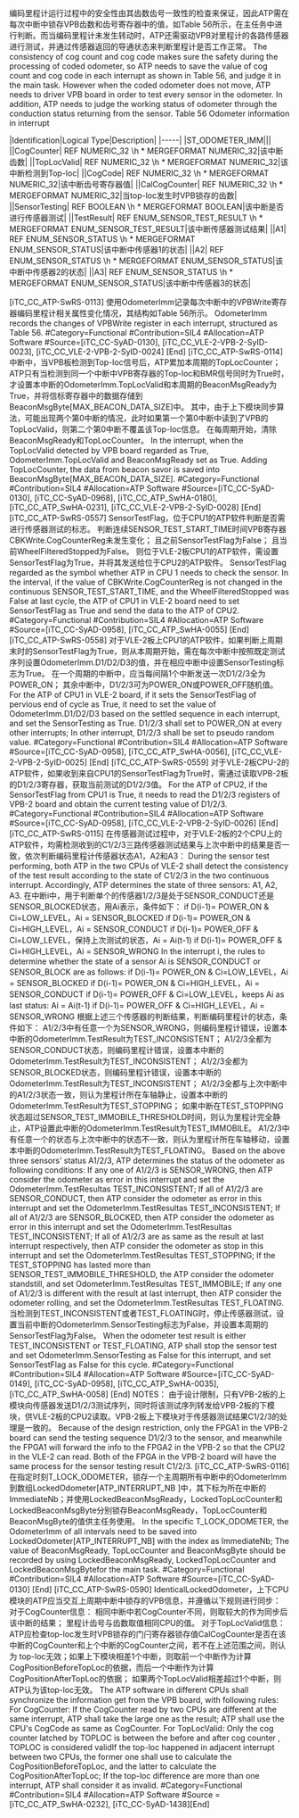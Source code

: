 ﻿
编码里程计运行过程中的安全性由其齿数齿号一致性的检查来保证，因此ATP需在每次中断中锁存VPB齿数和齿号寄存器中的值，如Table 56所示，在主任务中进行判断。而当编码里程计未发生转动时，ATP还需驱动VPB对里程计的各路传感器进行测试，并通过传感器返回的导通状态来判断里程计是否工作正常。
The consistency of cog count and cog code makes sure the safety during the processing of coded odometer, so ATP needs to save the value of cog count and cog code in each interrupt as shown in Table 56, and judge it in the main task. However when the coded odometer does not move, ATP needs to driver VPB board in order to test every sensor in the odometer. In addition, ATP needs to judge the working status of odometer through the conduction status returning from the sensor.
Table 56 Odometer information in interrupt

|Identification|Logical Type|Description|
|-----|
|ST_ODOMETER_IMM|||
||CogCounter| REF NUMERIC_32 \h  \* MERGEFORMAT NUMERIC_32|该中断齿数|
||TopLocValid| REF NUMERIC_32 \h  \* MERGEFORMAT NUMERIC_32|该中断检测到Top-loc|
||CogCode| REF NUMERIC_32 \h  \* MERGEFORMAT NUMERIC_32|该中断齿号寄存器值|
||CalCogCounter| REF NUMERIC_32 \h  \* MERGEFORMAT NUMERIC_32|当top-loc发生时VPB锁存的齿数|
||SensorTesting| REF BOOLEAN \h  \* MERGEFORMAT BOOLEAN|该中断是否进行传感器测试|
||TestResult| REF ENUM_SENSOR_TEST_RESULT \h  \* MERGEFORMAT ENUM_SENSOR_TEST_RESULT|该中断传感器测试结果|
||A1| REF ENUM_SENSOR_STATUS \h  \* MERGEFORMAT ENUM_SENSOR_STATUS|该中断中传感器1的状态|
||A2| REF ENUM_SENSOR_STATUS \h  \* MERGEFORMAT ENUM_SENSOR_STATUS|该中断中传感器2的状态|
||A3| REF ENUM_SENSOR_STATUS \h  \* MERGEFORMAT ENUM_SENSOR_STATUS|该中断中传感器3的状态|

[iTC_CC_ATP-SwRS-0113]
使用OdometerImm记录每次中断中的VPBWrite寄存器编码里程计相关属性变化情况，其结构如Table 56所示。
OdometerImm records the changes of VPBWrite register in each interrupt, structured as Table 56.
\#Category=Functional
\#Contribution=SIL4
\#Allocation=ATP Software
\#Source=[iTC_CC-SyAD-0130], [iTC_CC_VLE-2-VPB-2-SyID-0023], [iTC_CC_VLE-2-VPB-2-SyID-0024]
[End]
[iTC_CC_ATP-SwRS-0114]
中断中，当VPB板检测到Top-loc信号后，ATP累加本周期的TopLocCounter；ATP只有当检测到同一个中断中VPB寄存器的Top-loc和BMR信号同时为True时，才设置本中断的OdometerImm.TopLocValid和本周期的BeaconMsgReady为True，并将信标寄存器中的数据存储到BeaconMsgByte[MAX_BEACON_DATA_SIZE]中。
其中，由于上下模块同步算法，可能出现两个第0中断的情况，此时如果第一个第0中断中读到了VPB的TopLocValid，则第二个第0中断不覆盖该Top-loc信息。
在每周期开始，清除BeaconMsgReady和TopLocCounter。
In the interrupt, when the TopLocValid detected by VPB board regarded as True, OdometerImm.TopLocValid and BeaconMsgReady set as True. Adding TopLocCounter, the data from beacon savor is saved into BeaconMsgByte[MAX_BEACON_DATA_SIZE].
\#Category=Functional
\#Contribution=SIL4
\#Allocation=ATP Software
\#Source=[iTC_CC-SyAD-0130], [iTC_CC-SyAD-0968], [iTC_CC_ATP_SwHA-0180], [iTC_CC_ATP_SwHA-0231], [iTC_CC_VLE-2-VPB-2-SyID-0028]
[End]
[iTC_CC_ATP-SwRS-0557]
SensorTestFlag，位于CPU1的ATP软件判断是否需进行传感器测试的标志。
判断连续SENSOR_TEST_START_TIME时间VPB寄存器CBKWrite.CogCounterReg未发生变化；
且之前SensorTestFlag为False；
且当前WheelFilteredStopped为False。
则位于VLE-2板CPU1的ATP软件，需设置SensorTestFlag为True，并将其发送给位于CPU2的ATP软件。
SensorTestFlag regarded as the symbol whether ATP in CPU 1 needs to check the sensor. In the interval, if the value of CBKWrite.CogCounterReg is not changed in the continuous SENSOR_TEST_START_TIME, and the WheelFilteredStopped was False at last cycle, the ATP of CPU1 in VLE-2 board need to set SensorTestFlag as True and send the data to the ATP of CPU2.
\#Category=Functional
\#Contribution=SIL4
\#Allocation=ATP Software
\#Source=[iTC_CC-SyAD-0958], [iTC_CC_ATP_SwHA-0055]
[End]
[iTC_CC_ATP-SwRS-0558]
对于VLE-2板上CPU1的ATP软件，如果判断上周期末时的SensorTestFlag为True，则从本周期开始，需在每次中断中按照既定测试序列设置OdometerImm.D1/D2/D3的值，并在相应中断中设置SensorTesting标志为True。
在一个周期的中断中，应当每间隔1个中断发送一次D1/2/3全为POWER_ON；
其余中断中，D1/2/3可为POWER_ON或POWER_OFF随机值。
For the ATP of CPU1 in VLE-2 board, if it sets the SensorTestFlag of pervious end of cycle as True, it need to set the value of OdometerImm.D1/D2/D3 based on the settled sequence in each interrupt, and set the SensorTesting as True.
D1/2/3 shall set to POWER_ON at every other interrupts;
In other interrupt, D1/2/3 shall be set to pseudo random value.
\#Category=Functional
\#Contribution=SIL4
\#Allocation=ATP Software
\#Source=[iTC_CC-SyAD-0958], [iTC_CC_ATP_SwHA-0056], [iTC_CC_VLE-2-VPB-2-SyID-0025]
[End]
[iTC_CC_ATP-SwRS-0559]
对于VLE-2板CPU-2的ATP软件，如果收到来自CPU1的SensorTestFlag为True时，需通过读取VPB-2板的D1/2/3寄存器，获取当前测试的D1/2/3值。
For the ATP of CPU2, if the SensorTestFlag from CPU1 is True, it needs to read the D1/2/3 registers of VPB-2 board and obtain the current testing value of D1/2/3.
\#Category=Functional
\#Contribution=SIL4
\#Allocation=ATP Software
\#Source=[iTC_CC-SyAD-0958], [iTC_CC_VLE-2-VPB-2-SyID-0026]
[End]
[iTC_CC_ATP-SwRS-0115]
在传感器测试过程中，对于VLE-2板的2个CPU上的ATP软件，均需检测收到的C1/2/3三路传感器测试结果与上次中断中的结果是否一致，依次判断编码里程计传感器状态A1，A2和A3：
During the sensor test performing, both ATP in the two CPUs of VLE-2 shall detect the consistency of the test result according to the state of C1/2/3 in the two continuous interrupt. Accordingly, ATP determines the state of three sensors: A1, A2, A3.
在中断i中，用于判断单个的传感器1/2/3是处于SENSOR_CONDUCT还是SENSOR_BLOCKED状态，用Ai表示，条件如下：
if D(i-1)= POWER_ON & Ci=LOW_LEVEL，Ai = SENSOR_BLOCKED
if D(i-1)= POWER_ON & Ci=HIGH_LEVEL，Ai = SENSOR_CONDUCT
if D(i-1)= POWER_OFF & Ci=LOW_LEVEL，保持上次测试的状态，Ai = Ai(t-1) 
if D(i-1)= POWER_OFF & Ci=HIGH_LEVEL，Ai = SENSOR_WRONG
In the interrupt i, the rules to determine whether the state of a sensor Ai is SENSOR_CONDUCT or SENSOR_BLOCK are as follows:
if D(i-1)= POWER_ON & Ci=LOW_LEVEL，Ai = SENSOR_BLOCKED
if D(i-1)= POWER_ON & Ci=HIGH_LEVEL，Ai = SENSOR_CONDUCT
if D(i-1)= POWER_OFF & Ci=LOW_LEVEL，keeps Ai as last status: Ai = Ai(t-1) 
if D(i-1)= POWER_OFF & Ci=HIGH_LEVEL，Ai = SENSOR_WRONG
根据上述三个传感器的判断结果，判断编码里程计的状态，条件如下：
A1/2/3中有任意一个为SENSOR_WRONG，则编码里程计错误，设置本中断的OdometerImm.TestResult为TEST_INCONSISTENT；
A1/2/3全都为SENSOR_CONDUCT状态，则编码里程计错误，设置本中断的OdometerImm.TestResult为TEST_INCONSISTENT；
A1/2/3全都为SENSOR_BLOCKED状态，则编码里程计错误，设置本中断的OdometerImm.TestResult为TEST_INCONSISTENT；
A1/2/3全都与上次中断中的A1/2/3状态一致，则认为里程计所在车轴静止，设置本中断的OdometerImm.TestResult为TEST_STOPPING；
如果中断在TEST_STOPPING状态超过SENSOR_TEST_IMMOBILE_THRESHOLD时间，则认为里程计完全静止，ATP设置此中断的OdometerImm.TestResult为TEST_IMMOBILE。
A1/2/3中有任意一个的状态与上次中断中的状态不一致，则认为里程计所在车轴移动，设置本中断的OdometerImm.TestResult为TEST_FLOATING。
Based on the above three sensors’ status A1/2/3, ATP determines the status of the odometer as following conditions:
If any one of A1/2/3 is SENSOR_WRONG, then ATP consider the odometer as error in this interrupt and set the OdometerImm.TestResultas TEST_INCONSISTENT;
If all of A1/2/3 are SENSOR_CONDUCT, then ATP consider the odometer as error in this interrupt and set the OdometerImm.TestResultas TEST_INCONSISTENT;
If all of A1/2/3 are SENSOR_BLOCKED, then ATP consider the odometer as error in this interrupt and set the OdometerImm.TestResultas TEST_INCONSISTENT;
If all of A1/2/3 are as same as the result at last interrupt respectively, then ATP consider the odometer as stop in this interrupt and set the OdometerImm.TestResultas TEST_STOPPING;
If the TEST_STOPPING has lasted more than SENSOR_TEST_IMMOBILE_THRESHOLD, the ATP consider the odometer standstill, and set OdometerImm.TestResultas TEST_IMMOBILE;
If any one of A1/2/3 is different with the result at last interrupt, then ATP consider the odometer rolling, and set the OdometerImm.TestResultas TEST_FLOATING.
当检测到TEST_INCONSISTENT或者TEST_FLOATING时，停止传感器测试，设置当前中断的OdometerImm.SensorTesting标志为False，并设置本周期的SensorTestFlag为False。
When the odometer test result is either TEST_INCONSISTENT or TEST_FLOATING, ATP shall stop the sensor test and set OdometerImm.SensorTesting as False for this interrupt, and set SensorTestFlag as False for this cycle.
\#Category=Functional
\#Contribution=SIL4
\#Allocation=ATP Software
\#Source=[iTC_CC-SyAD-0149], [iTC_CC-SyAD-0958], [iTC_CC_ATP_SwHA-0035], [iTC_CC_ATP_SwHA-0058]
[End]
NOTES：
由于设计限制，只有VPB-2板的上模块向传感器发送D1/2/3测试序列，同时将该测试序列转发给VPB-2板的下模块，供VLE-2板的CPU2读取。VPB-2板上下模块对于传感器测试结果C1/2/3的处理是一致的。
Because of the design restriction, only the FPGA1 in the VPB-2 board can send the testing sequence D1/2/3 to the sensor, and meanwhile the FPGA1 will forward the info to the FPGA2 in the VPB-2 so that the CPU2 in the VLE-2 can read. Both of the FPGA in the VPB-2 board will have the same process for the sensor testing result C1/2/3.
[iTC_CC_ATP-SwRS-0116]
在指定时刻T_LOCK_ODOMETER，锁存一个主周期所有中断中的OdometerImm到数组LockedOdometer[ATP_INTERRUPT_NB ]中，其下标为所在中断的ImmediateNb；并使用LockedBeaconMsgReady，LockedTopLocCounter和LockedBeaconMsgByte分别锁存BeaconMsgReady，TopLocCounter和BeaconMsgByte的值供主任务使用。
In the specific T_LOCK_ODOMETER, the OdometerImm of all intervals need to be saved into LockedOdometer[ATP_INTERRUPT_NB] with the index as ImmediateNb; The value of BeaconMsgReady, TopLocCounter and BeaconMsgByte should be recorded by using LockedBeaconMsgReady, LockedTopLocCounter and LockedBeaconMsgBytefor the main task.
\#Category=Functional
\#Contribution=SIL4
\#Allocation=ATP Software
\#Source=[iTC_CC-SyAD-0130]
[End]
[iTC_CC_ATP-SwRS-0590]
IdenticalLockedOdometer，上下CPU模块的ATP应当交互上周期中断中锁存的VPB信息，并遵循以下规则进行同步：
对于CogCounter信息：
相同中断中若CogCounter不同，则取较大的作为同步后该中断的结果；
里程计齿号与齿数取值相同CPU的值。
对于TopLocValid信息：
ATP应检查top-loc发生时VPB锁存的门闩寄存器锁存值CalCogCounter是否在该中断的CogCounter和上个中断的CogCounter之间，若不在上述范围之间，则认为
top-loc无效；如果上下模块相差1个中断，则取前一个中断作为计算CogPositionBeforeTopLoc的依据，而后一个中断作为计算CogPositionAfterTopLoc的依据；
如果两个TopLocValid相差超过1个中断，则ATP认为该top-loc无效。
The ATP software in different CPUs shall synchronize the information get from the VPB board, with following rules: 
For CogCounter:
If the CogCounter read by two CPUs are different at the same interrupt, ATP shall take the large one as the result;
ATP shall use the CPU's CogCode as same as CogCounter.
For TopLocValid:
Only
 the cog counter latched by TOPLOC is between the before and after cog counter , TOPLOC is considered validIf the top-loc happened in adjacent interrupt between two CPUs, the former one shall use to calculate the CogPositionBeforeTopLoc, and the latter to calculate the CogPositionAfterTopLoc;
If the top-loc difference are more than one interrupt, ATP shall consider it as invalid.
\#Category=Functional
\#Contribution=SIL4
\#Allocation=ATP Software
\#Source =[iTC_CC_ATP_SwHA-0232], 
[iTC_CC-SyAD-1438][End]
